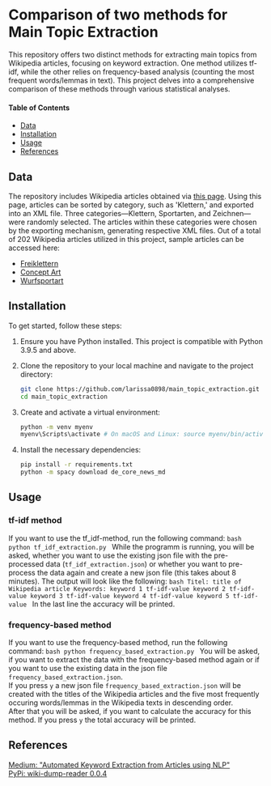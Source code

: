 # Comparison of two methods for Main Topic Extraction
This repository offers two distinct methods for extracting main topics from Wikipedia articles, focusing on keyword extraction. One method utilizes tf-idf, while the other relies on frequency-based analysis (counting the most frequent words/lemmas in text). This project delves into a comprehensive comparison of these methods through various statistical analyses.

#### Table of Contents
- [Data](#data)
- [Installation](#installation)
- [Usage](#usage)
- [References](#references)


## Data
The repository includes Wikipedia articles obtained via [this page](https://de.wikipedia.org/wiki/Spezial:Exportieren). Using this page, articles can be sorted by category, such as 'Klettern,' and exported into an XML file. Three categories—Klettern, Sportarten, and Zeichnen—were randomly selected. The articles within these categories were chosen by the exporting mechanism, generating respective XML files.
Out of a total of 202 Wikipedia articles utilized in this project, sample articles can be accessed here: 
- [Freiklettern](https://de.wikipedia.org/wiki/Freiklettern)  
- [Concept Art](https://de.wikipedia.org/wiki/Concept_Art)
- [Wurfsportart](https://de.wikipedia.org/wiki/Wurfsportart)


## Installation 
To get started, follow these steps:

1. Ensure you have Python installed. This project is compatible with Python 3.9.5 and above.

2. Clone the repository to your local machine and navigate to the project directory:
    ```bash
    git clone https://github.com/larissa0898/main_topic_extraction.git
    cd main_topic_extraction
    ```

3. Create and activate a virtual environment:
    ```bash
    python -m venv myenv
    myenv\Scripts\activate # On macOS and Linux: source myenv/bin/activate
    ```

4. Install the necessary dependencies:
    ```bash
    pip install -r requirements.txt
    python -m spacy download de_core_news_md
    ```

## Usage
### tf-idf method
If you want to use the tf_idf-method, run the following command:
    ```bash
    python tf_idf_extraction.py
    ```
While the programm is running, you will be asked, whether you want to use the existing json file with the pre-processed data (`tf_idf_extraction.json`) or whether you want to pre-process the data again and create a new json file (this takes about 8 minutes). 
The output will look like the following:
    ```bash
    Titel: title of Wikipedia article
    Keywords:
    keyword 1 tf-idf-value
    keyword 2 tf-idf-value
    keyword 3 tf-idf-value
    keyword 4 tf-idf-value
    keyword 5 tf-idf-value
    ```
In the last line the accuracy will be printed.  
  
  
### frequency-based method
If you want to use the frequency-based method, run the following command:
    ```bash
    python frequency_based_extraction.py
    ```
You will be asked, if you want to extract the data with the frequency-based method again or if you want to use the existing data in the json file `frequency_based_extraction.json`.  
If you press `y` a new json file `frequency_based_extraction.json` will be created with the titles of the Wikipedia articles and the five most frequently occuring words/lemmas in the Wikipedia texts in descending order.   
After that you will be asked, if you want to calculate the accuracy for this method. If you press `y` the total accuracy will be printed.


## References
[Medium: "Automated Keyword Extraction from Articles using NLP"](https://medium.com/analytics-vidhya/automated-keyword-extraction-from-articles-using-nlp-bfd864f41b34)  
[PyPi: wiki-dump-reader 0.0.4](https://pypi.org/project/wiki-dump-reader/)